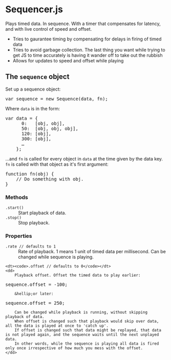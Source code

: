 # Sequencer.js

Plays timed data. In sequence. With a timer that compensates for latency, and with live control of speed and offset.

* Tries to gaurantee timing by compensating for delays in firing of timed data
* Tries to avoid garbage collection. The last thing you want while trying to get JS to time accurately is having it wander off to take out the rubbish
* Allows for updates to speed and offset while playing


## The <code>sequence</code> object

Set up a sequence object:

<pre>
var sequence = new Sequence(data, fn);
</pre>

Where <code>data</code> is in the form:

<pre>
var data = {
      0:   [obj, obj],
      50:  [obj, obj, obj],
      120: [obj],
      300: [obj],
      &hellip;
    };
</pre>

&hellip;and <code>fn</code> is called for every object in <code>data</code> at the time given by the data key. <code>fn</code> is called with that object as it's first argument:

<pre>
function fn(obj) {
	// Do something with obj.
}
</pre>

### Methods

<dl>
	<dt><code>.start()</code></dt>
	<dd>Start playback of data.</dd>
	<dt><code>.stop()</code></dt>
	<dd>Stop playback.</dd>
</dl>

### Properties

<dl>
	<dt><code>.rate // defaults to 1</code></dt>
	<dd>
		Rate of playback. 1 means 1 unit of timed data per millisecond. Can be changed while sequence is playing.
	</dd>
	
	<dt><code>.offset // defaults to 0</code></dt>
	<dd>
		Playback offset. Offset the timed data to play earlier:
<pre>
sequence.offset = -100;
</pre>
		&hellip;or later:
<pre>
sequence.offset = 250;
</pre>
		Can be changed while playback is running, without skipping playback of data.
		When offset is changed such that playback would skip over data, all the data is played at once to 'catch up'.
		If offset is changed such that data might be replayed, that data is not played again, and the sequence waits until the next unplayed data.
		In other words, while the sequence is playing all data is fired only once irrespective of how much you mess with the offset.
	</dd>
</dl>